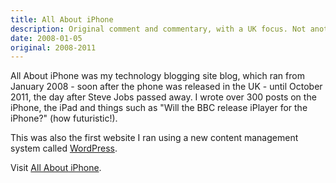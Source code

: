 ```yaml
---
title: All About iPhone
description: Original comment and commentary, with a UK focus. Not another cut 'n' paste news site.
date: 2008-01-05
original: 2008-2011
---
```

All About iPhone was my technology blogging site blog, which ran from January 2008 - soon after the phone was released in the UK - until October 2011, the day after Steve Jobs passed away. I wrote over 300 posts on the iPhone, the iPad and things such as "Will the BBC release iPlayer for the iPhone?" (how futuristic!).

This was also the first website I ran using a new content management system called <a href="https://wordpress.org">WordPress</a>.

Visit <a href="https://www.allaboutiphone.net">All About iPhone</a>.